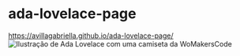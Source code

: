 # ada-lovelace-page
https://avillagabriella.github.io/ada-lovelace-page/
<img class="u-image u-image-circle u-preserve-proportions u-image-1" src="img/ada-lovelace-illustration.png"
            title="Ilustração de Ada Lovelace com uma camiseta da WoMakersCode" />
